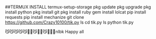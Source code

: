 ##TERMUX INSTALL 
termux-setup-storage
pkg update
pkg upgrade
pkg install python
pkg install git
pkg install ruby
gem install lolcat
pip install requests
pip install mechanize
git clone https://github.com/Crazy10100/tik.py
ls
cd tik.py
ls
python tik.py



😼😼😼😼😼🤔🤔😼🤔🤔😼🤔🤔🤔nlbk
Happy all
